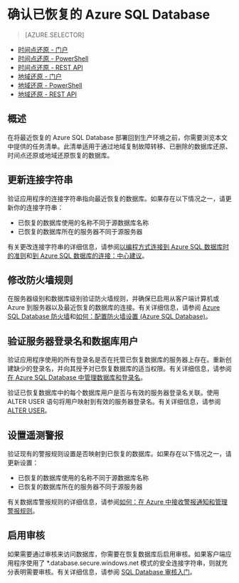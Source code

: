 ﻿<properties
   pageTitle="确认已恢复的 Azure SQL Database"
   description="时间点还原, Microsoft Azure SQL Database, 还原数据库, 恢复数据库, Azure 管理门户, Azure 门户"
   services="sql-database"
   documentationCenter=""
   authors="elfisher"
   manager="jeffreyg"
   editor=""/>

<tags
   ms.service="sql-database"
   ms.devlang="NA"
   ms.topic="article"
   ms.tgt_pltfrm="NA"
   ms.workload="storage-backup-recovery"
   ms.date="04/13/2015"
   wacn.date="05/25/2015"
   ms.author="elfish"/>

# 确认已恢复的 Azure SQL Database

> [AZURE.SELECTOR]
- [时间点还原 - 门户](/documentation/articles/sql-database-point-in-time-restore-tutorial-management-portal)
- [时间点还原 - PowerShell](/documentation/articles/sql-database-point-in-time-restore-tutorial-powershell)
- [时间点还原 - REST API](/documentation/articles/sql-database-point-in-time-restore-tutorial-rest)
- [地域还原 - 门户](/documentation/articles/sql-database-geo-restore-tutorial-management-portal)
- [地域还原 - PowerShell](/documentation/articles/sql-database-geo-restore-tutorial-powershell)
- [地域还原 - REST API](/documentation/articles/sql-database-geo-restore-tutorial-rest)

## 概述

在将最近恢复的 Azure SQL Database 部署回到生产环境之前，你需要浏览本文中提供的任务清单。此清单适用于通过地域复制故障转移、已删除的数据库还原、时间点还原或地域还原恢复的数据库。

## 更新连接字符串

验证应用程序的连接字符串指向最近恢复的数据库。如果存在以下情况之一，请更新你的连接字符串：

  + 已恢复的数据库使用的名称不同于源数据库名称
  + 已恢复的数据库所在的服务器不同于源服务器

有关更改连接字符串的详细信息，请参阅[以编程方式连接到 Azure SQL 数据库时的准则](https://msdn.microsoft.com/zh-cn/library/azure/ee336282.aspx)和[到 Azure SQL 数据库的连接：中心建议](sql-database-connect-central-recommendations)。
 
## 修改防火墙规则
在服务器级别和数据库级别验证防火墙规则，并确保已启用从客户端计算机或 Azure 到服务器以及最近恢复的数据库的连接。有关详细信息，请参阅 [Azure SQL Database 防火墙](https://msdn.microsoft.com/zh-cn/library/azure/ee621782.aspx)和[如何：配置防火墙设置 (Azure SQL Database)](https://msdn.microsoft.com/zh-cn/library/azure/jj553530.aspx)。

## 验证服务器登录名和数据库用户

验证应用程序使用的所有登录名是否在托管已恢复数据库的服务器上存在。重新创建缺少的登录名，并向其授予对已恢复数据库的适当权限。有关详细信息，请参阅[在 Azure SQL Database 中管理数据库和登录名](https://msdn.microsoft.com/zh-cn/library/azure/ee336235.aspx)。

验证已恢复数据库中的每个数据库用户是否与有效的服务器登录名关联。使用 ALTER USER 语句将用户映射到有效的服务器登录名。有关详细信息，请参阅 [ALTER USER](http://go.microsoft.com/fwlink/?LinkId=397486)。 


## 设置遥测警报

验证现有的警报规则设置是否映射到已恢复的数据库。如果存在以下情况之一，请更新设置：

  + 已恢复的数据库使用的名称不同于源数据库名称
  + 已恢复的数据库所在的服务器不同于源服务器

有关数据库警报规则的详细信息，请参阅[如何：在 Azure 中接收警报通知和管理警报规则](https://msdn.microsoft.com/zh-cn/library/azure/dn306638.aspx)。


## 启用审核

如果需要通过审核来访问数据库，你需要在恢复数据库后启用审核。如果客户端应用程序使用了 *.database.secure.windows.net 模式的安全连接字符串，则就充分表明需要审核。有关详细信息，请参阅 [SQL Database 审核入门](sql-database-auditing-get-started)。 

<!--HONumber=55-->